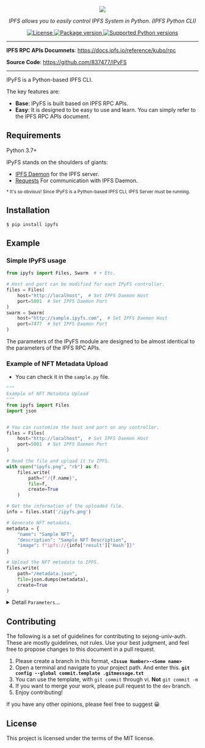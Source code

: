 <p align="center">
  <a href="https://github.com/837477/IPyFS"><img src="https://user-images.githubusercontent.com/37999795/180646280-7774e259-bc91-4ed3-8b68-84d705ff61c5.png"></a>
</p>
<p align="center">
    <em>IPFS allows you to easily control IPFS System in Python. (IPFS Python CLI)</em>
</p>
<p align="center">
<a href="https://github.com/837477/IPyFS/blob/main/LICENSE" target="_blank">
    <img src="https://img.shields.io/badge/License-MIT-19bfb6" alt="License">
</a>
<a href="https://pypi.org/project/ipyfs" target="_blank">
    <img src="https://img.shields.io/badge/Python-3.7 | 3.8 | 3.9 | 3.10-19bfb6" alt="Package version">
</a>
<a href="https://pypi.org/project/ipyfs" target="_blank">
    <img src="https://img.shields.io/badge/Release-0.1.0-19bfb6" alt="Supported Python versions">
</a>
</p>

---

**IPFS RPC APIs Documnets**: <a href="https://docs.ipfs.io/reference/kubo/rpc/" target="_blank">https://docs.ipfs.io/reference/kubo/rpc </a>

**Source Code**: <a href="https://github.com/837477/IPyFS" target="_blank">https://github.com/837477/IPyFS </a>

---

IPyFS is a Python-based IPFS CLI.

The key features are:

* **Base**: IPyFS is built based on IPFS RPC APIs.
* **Easy**: It is designed to be easy to use and learn. You can simply refer to the IPFS RPC APIs document.

## Requirements

Python 3.7+

IPyFS stands on the shoulders of giants:

* <a href="https://docs.ipfs.io/install/" class="external-link" target="_blank">IPFS Daemon</a> for the IPFS server.
* <a href="https://github.com/psf/requests" class="external-link" target="_blank">Requests</a> For communication with IPFS Daemon.

<small>* It's so obvious! Since IPyFS is a Python-based IPFS CLI, IPFS Server must be running.</small>

## Installation

<div class="termy">

```console
$ pip install ipyfs
```

</div>

## Example

### Simple IPyFS usage

```Python
from ipyfs import Files, Swarm  # + Etc.

# Host and port can be modified for each IPyFS controller.
files = Files(
    host="http://localhost",  # Set IPFS Daemon Host
    port=5001  # Set IPFS Daemon Port
)
swarm = Swarm(
    host="http://sample.ipyfs.com",  # Set IPFS Daemon Host
    port=7477  # Set IPFS Daemon Port
)
```

The parameters of the IPyFS module are designed to be almost identical to the parameters of the IPFS RPC APIs.

### Example of NFT Metadata Upload

* You can check it in the `sample.py` file.

<div class="termy">

```Python
"""
Example of NFT Metadata Upload
"""
from ipyfs import Files
import json


# You can customize the host and port on any controller.
files = Files(
    host="http://localhost",  # Set IPFS Daemon Host
    port=5001  # Set IPFS Daemon Port
)

# Read the file and upload it to IPFS.
with open("ipyfs.png", "rb") as f:
    files.write(
        path=f"/{f.name}",
        file=f,
        create=True
    )

# Get the information of the uploaded file.
info = files.stat('/ipyfs.png')

# Generate NFT metadata.
metadata = {
    "name": "Sample NFT",
    "description": "Sample NFT Description",
    "image": f"ipfs://{info['result']['Hash']}"
}

# Upload the NFT metadata to IPFS.
files.write(
    path="/metadata.json",
    file=json.dumps(metadata),
    create=True
)
```

</div>

<details markdown="1">
<summary>Detail <code>Parameters</code>...</summary>

<br>

IPyFS is basically the same as the parameters of IPFS RPC APIs.

If you want to list the file in your `IPFS Daemon`:

* Here is the IPFS Files RPC API document: <a href="https://docs.ipfs.io/reference/kubo/rpc/#api-v0-files-ls" target="_blank">https://docs.ipfs.io/reference/kubo/rpc/#api-v0-files-ls </a>

The document needs parameters `arg` / `long` / `u`. <br>
Likewise, IPyFS can use the same parameters. (`path` / `long` / `u`) <br>
However, they are not exactly the same. In RPC, most parameter names are used as `arg`.

This is not a good way.<br>
Therefore, IPyFS has slightly changed parameter names to suit their functions.

Importantly, only the name has changed, the purpose of the parameter is the same.

```Python
from ipyfs import Files


files = Files(
    host="http://localhost",  # Set IPFS Daemon Host
    port=5001  # Set IPFS Daemon Port
)

result = files.ls(
    path="/",
    long=True
)
print(result)
```

If you want to know what each parameter is, please refer to the <a href="https://docs.ipfs.io/reference/kubo/rpc/" target="_blank">IPFS RPC API documentation.</a>

</details>


## Contributing
The following is a set of guidelines for contributing to sejong-univ-auth. These are mostly guidelines, not rules. Use your best judgment, and feel free to propose changes to this document in a pull request.

1. Please create a branch in this format, **`<Issue Number>-<Some name>`**
2. Open a terminal and navigate to your project path. And enter this.
   **`git config --global commit.template .gitmessage.txt`**
3. You can use the template, with `git commit` through vi. **Not** `git commit -m`
4. If you want to merge your work, please pull request to the `dev` branch.
5. Enjoy contributing!

If you have any other opinions, please feel free to suggest 😀

## License

This project is licensed under the terms of the MIT license.